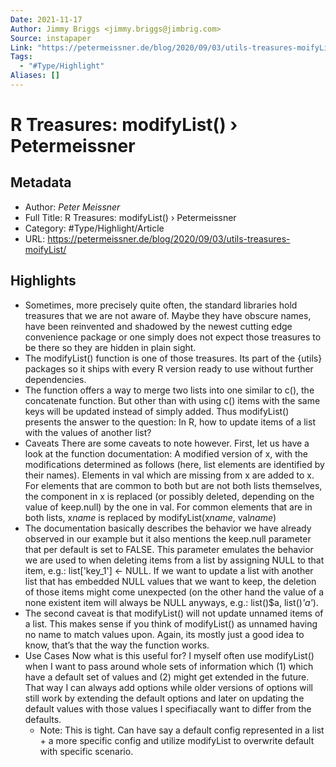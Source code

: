 ```yaml
---
Date: 2021-11-17
Author: Jimmy Briggs <jimmy.briggs@jimbrig.com>
Source: instapaper
Link: "https://petermeissner.de/blog/2020/09/03/utils-treasures-moifyList/"
Tags:
  - "#Type/Highlight"
Aliases: []
---
```


# R Treasures: modifyList() › Petermeissner

## Metadata

* Author: *Peter Meissner*
* Full Title: R Treasures: modifyList() › Petermeissner
* Category: #Type/Highlight/Article
* URL: https://petermeissner.de/blog/2020/09/03/utils-treasures-moifyList/

## Highlights

* Sometimes, more precisely quite often, the standard libraries hold treasures that we are not aware of. Maybe they have obscure names, have been reinvented and shadowed by the newest cutting edge convenience package or one simply does not expect those treasures to be there so they are hidden in plain sight.
* The modifyList() function is one of those treasures. Its part of the {utils} packages so it ships with every R version ready to use without further dependencies.
* The function offers a way to merge two lists into one similar to c(), the concatenate function. But other than with using c() items with the same keys will be updated instead of simply added. Thus modifyList() presents the answer to the question:
  In R, how to update items of a list with the values of another list?
* Caveats
  There are some caveats to note however. First, let us have a look at the function documentation:
  A modified version of x, with the modifications determined as follows (here, list elements are identified by their names). Elements in val which are missing from x are added to x. For elements that are common to both but are not both lists themselves, the component in x is replaced (or possibly deleted, depending on the value of keep.null) by the one in val. For common elements that are in both lists, x*name* is replaced by modifyList(x*name*, val*name*)
* The documentation basically describes the behavior we have already observed in our example but it also mentions the keep.null parameter that per default is set to FALSE. This parameter emulates the behavior we are used to when deleting items from a list by assigning NULL to that item, e.g.: list\['key_1'\] \<- NULL. If we want to update a list with another list that has embedded NULL values that we want to keep, the deletion of those items might come unexpected (on the other hand the value of a none existent item will always be NULL anyways, e.g.: list()$a, list()*'a'*).
* The second caveat is that modifyList() will not update unnamed items of a list. This makes sense if you think of modifyList() as unnamed having no name to match values upon. Again, its mostly just a good idea to know, that’s that the way the function works.
* Use Cases
  Now what is this useful for? I myself often use modifyList() when I want to pass around whole sets of information which
  (1) which have a default set of values and (2) might get extended in the future.
  That way I can always add options while older versions of options will still work by extending the default options and later on updating the default values with those values I specifiacally want to differ from the defaults.
  * Note: This is tight. Can have say a default config represented in a list + a more specific config and utilize modifyList to overwrite default with specific scenario.
